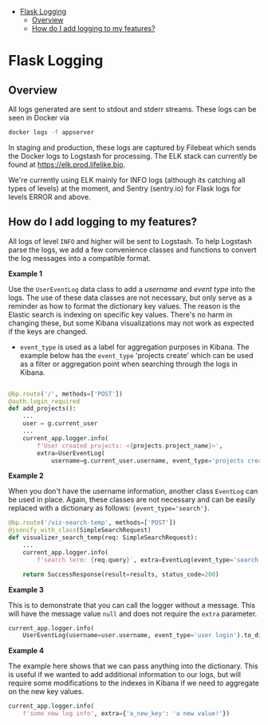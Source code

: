 - [Flask Logging](#flask-logging)
  - [Overview](#overview)
  - [How do I add logging to my features?](#how-do-i-add-logging-to-my-features)


# Flask Logging

## Overview
All logs generated are sent to stdout and stderr streams. These logs can be seen in Docker via
```bash
docker logs -f appserver
```

In staging and production, these logs are captured by Filebeat which sends the Docker logs to Logstash for processing. The ELK stack can currently be found at https://elk.prod.lifelike.bio.

We're currently using ELK mainly for INFO logs (although its catching all types of levels) at the moment, and Sentry (sentry.io) for Flask logs for levels ERROR and above.

## How do I add logging to my features?
All logs of level `INFO` and higher will be sent to Logstash. To help Logstash parse the logs, we add a few convenience classes and functions to convert the log messages into a compatible format.

__Example 1__

Use the `UserEventLog` data class to add a *username* and *event type* into the logs. The use of these data classes are not necessary, but only serve as a reminder as how to format the dictionary key values. The reason is the Elastic search is indexing on specific key values. There's no harm in changing these, but some Kibana visualizations may not work as expected if the keys are changed.

- `event_type` is used as a label for aggregation purposes in Kibana. The example below has the `event_type` 'projects create' which can be used as a filter or aggregation point when searching through the logs in Kibana.

```python

@bp.route('/', methods=['POST'])
@auth.login_required
def add_projects():
    ...
    user = g.current_user
    ...
    current_app.logger.info(
        f'User created projects: <{projects.project_name}>',
        extra=UserEventLog(
            username=g.current_user.username, event_type='projects create').to_dict())
```

__Example 2__

When you don't have the username information, another class `EventLog` can be used in place. Again, these classes are not necessary and can be easily replaced with a dictionary as follows: `{event_type='search'}`. 

```python
@bp.route('/viz-search-temp', methods=['POST'])
@jsonify_with_class(SimpleSearchRequest)
def visualizer_search_temp(req: SimpleSearchRequest):
    ...
    current_app.logger.info(
        f'search term: {req.query}', extra=EventLog(event_type='search').to_dict())

    return SuccessResponse(result=results, status_code=200)
```


__Example 3__

This is to demonstrate that you can call the logger without a message. This will have the message value `null` and does not require the `extra` parameter.


```python
current_app.logger.info(
    UserEventLog(username=user.username, event_type='user login').to_dict())
```

__Example 4__

The example here shows that we can pass anything into the dictionary. This is useful if we wanted to add additional information to our logs, but will require some modifications to the indexes in Kibana if we need to aggregate on the new key values.

```python
current_app.logger.info(
    f'some new log info', extra={'a_new_key': 'a new value!'})
```